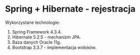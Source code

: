 # Spring + Hibernate - rejestracja

Wykorzystane technologie:
1. Spring Framework 4.3.4.
2. Hibernate 5.2.5 - mechanizm JPA.
3. Baza danych Oracle 11g.
4. Bootstrap 3.3.7 - implementacja widoków. 
